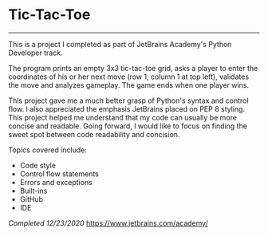 # Tic-Tac-Toe

--------------

This is a project I completed as part of JetBrains Academy's Python Developer track.

The program prints an empty 3x3 tic-tac-toe grid, asks a player to enter the coordinates of his or her next move (row 1, column 1 at top left), validates the move and analyzes gameplay. The game ends when one player wins.

This project gave me a much better grasp of Python's syntax and control flow. I also appreciated the emphasis JetBrains placed on PEP 8 styling. This project helped me understand that my code can usually be more concise and readable. Going forward, I would like to focus on finding the sweet spot between code readability and concision.

Topics covered include:
- Code style
- Control flow statements
- Errors and exceptions
- Built-ins
- GitHub
- IDE

*Completed 12/23/2020*
https://www.jetbrains.com/academy/
